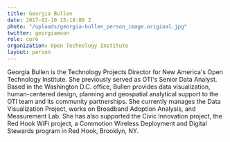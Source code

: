 ```yaml
---
title: Georgia Bullen
date: 2017-02-10 15:18:00 Z
photo: "/uploads/georgia-bullen_person_image.original.jpg"
twitter: georgiamoon
role: core
organization: Open Technology Institute
layout: person
---
```


Georgia Bullen is the Technology Projects Director for New America's Open Technology Institute. She previously served as OTI's Senior Data Analyst. Based in the Washington D.C. office, Bullen provides data visualization, human-centered design, planning and geospatial analytical support to the OTI team and its community partnerships. She currently manages the Data Visualization Project, works on Broadband Adoption Analysis, and Measurement Lab. She has also supported the Civic Innovation project, the Red Hook WiFi project, a Commotion Wireless Deployment and Digital Stewards program in Red Hook, Brooklyn, NY.